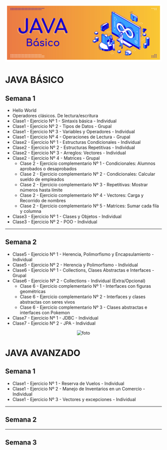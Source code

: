 <p align="center">
  <img src="https://github.com/jaimed411/dodero.jaime.ejerciciospracticos.javabasico/blob/main/javabasico.jpg" alt="foto">
</p>

# JAVA BÁSICO
## Semana 1
- Hello World
- Operadores clásicos. De lectura/escritura
- Clase1 - Ejercicio Nº 1 - Sintaxis básica - Individual
- Clase1 - Ejercicio Nº 2 - Tipos de Datos - Grupal
- Clase1 - Ejercicio Nº 3 - Variables y Operadores - Individual
- Clase1 - Ejercicio Nº 4 - Operaciones de Lectura - Grupal
- Clase2 - Ejercicio Nº 1 - Estructuras Condicionales - Individual
- Clase2 - Ejercicio Nº 2 - Estructuras Repetitivas - Individual
- Clase2 - Ejercicio Nº 3 - Arreglos: Vectores - Individual
- Clase2 - Ejercicio Nº 4 - Matrices - Grupal
    - Clase 2 - Ejercicio complementario Nº 1 - Condicionales: Alumnos aprobados o desaprobados
    - Clase 2 - Ejercicio complementario Nº 2 - Condicionales: Calcular sueldo de empleados
    - Clase 2 - Ejercicio complementario Nº 3 - Repetitivas: Mostrar números hasta límite
    - Clase 2 - Ejercicio complementario Nº 4 - Vectores: Carga y Recorrido de nombres
    - Clase 2 - Ejercicio complementario Nº 5 - Matrices: Sumar cada fila y columna
- Clase3 - Ejercicio Nº 1 - Clases y Objetos - Individual
- Clase3 - Ejercicio Nº 2 - POO - Individual
---
## Semana 2
- Clase5 - Ejercicio Nº 1 - Herencia, Polimorfismo y Encapsulamiento - Individual
- Clase5 - Ejercicio Nº 2 - Herencia y Polimorfismo - Individual
- Clase6 - Ejercicio Nº 1 - Collections, Clases Abstractas e Interfaces - Grupal
- Clase6 - Ejercicio Nº 2 - Collections - Individual (Extra/Opcional)
  - Clase 6 - Ejercicio complementario Nº 1 - Interfaces con figuras geométricas
  - Clase 6 - Ejercicio complementario Nº 2 - Interfaces y clases abstractas con seres vivos
  - Clase 6 - Ejercicio complementario Nº 3 - Clases abstractas e interfaces con Pokemon
- Clase7 - Ejercicio Nº 1 - JDBC - Individual
- Clase7 - Ejercicio Nº 2 - JPA - Individual

<p align="center">
  <img src="https://github.com/jaimed411/dodero.jaime.ejerciciospracticos/blob/main/javaavanzado" alt="foto">
</p>

# JAVA AVANZADO
## Semana 1
- Clase1 - Ejercicio Nº 1 - Reserva de Vuelos - Individual
- Clase1 - Ejercicio Nº 2 - Manejo de Inventarios en un Comercio - Individual
- Clase1 - Ejercicio Nº 3 - Vectores y excepciones - Individual
- ---
## Semana 2
---
## Semana 3
